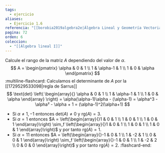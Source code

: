 ```yaml
---
tags:
  - ejercicio
aliases:
  - Ejercicio 1.6
referencia: "[[borobia2019algebra2e|Álgebra Lineal y Geometría Vectorial (2a ed)]]"
pagina: 72
orden: 6
coleccion:
  - "[[Álgebra lineal I]]"
---
```

Calcule el rango de la matriz $A$ dependiendo del valor de $\alpha$.
$$
A = \begin{pmatrix}
    \alpha &        0 &      1 \\
         1 & \alpha-1 &      1 \\
         1 &        0 & \alpha
\end{pmatrix}
$$
:multiline-flashcard:
Calculamos el determinante de $A$ por la [[1729529533098|regla de Sarrus]]
$$
\text{det}
\left(
\begin{array}{}
\alpha & 0 & 1 \\
1 & \alpha-1 & 1 \\
1 & 0 & \alpha
\end{array}
\right)
= \alpha(\alpha-1)\alpha - (\alpha-1)
= \alpha^3 -\alpha² - \alpha + 1
= (\alpha-1)^2(\alpha+1)
$$
-  Si $\alpha \neq 1,-1$ entonces $\text{det}(A) \neq 0$ y $\text{rg}(A) =3$.
- Si $\alpha = 1$ entonces $A = \left(\begin{array}{}1 & 0 & 1 \\ 1 & 0 & 1 \\ 1 & 0 & 1 \end{array}\right) \sim_f \left(\begin{array}{}1 & 0 & 1 \\ 1 & 0 & 1 \\ 1 & 0 & 1 \end{array}\right)$ y por tanto $\text{rg}(A) = 1$.
- Si $\alpha = 11$ entonces $A = \left(\begin{array}{}-1 & 0 & 1 \\ 1 & -2 & 1 \\ 0 & 0 & 1 \end{array}\right) \sim_f \left(\begin{array}{}-1 & 0 & 1 \\ 1 & -2 & 2 \\ 0 & 0 & 0 \end{array}\right)$ y por tanto $\text{rg}(A) = 2$.
:flashcard-end:
